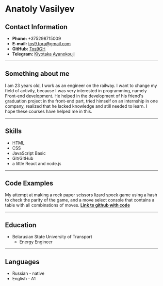# Anatoly Vasilyev

## Contact Information

- **Phone:** +375298715009
- **E-mail:** tos9.tora@gmail.com
- **GitHub:** [Tos9GH](https://github.com/Tos9GH)
- **Telegram:** [Kiyotaka Ayanokouji](https://t.me/Tos9_kun)

---

## Something about me

I am 23 years old, I work as an engineer on the railway. I want to change my field of activity, because I was very interested in programming, namely Front-end development. He helped in the development of his friend's graduation project in the front-end part, tried himself on an internship in one company, realized that he lacked knowledge and still needed to learn. I hope these courses have helped me in this.

---

## Skills

- HTML
- CSS
- JavaScript Basic
- Git/GitHub
- a little React and node.js

---

## Code Examples

My attempt at making a rock paper scissors lizard spock game using a hash to check the parity of the game, and a move select console that contains a table with all combinations of moves.
**[Link to github with code](https://github.com/Tos9GH/Task4.git)**

---

## Education

- Belarusian State University of Transport
  - Energy Engineer

---

## Languages

- Russian - native
- English - A1
